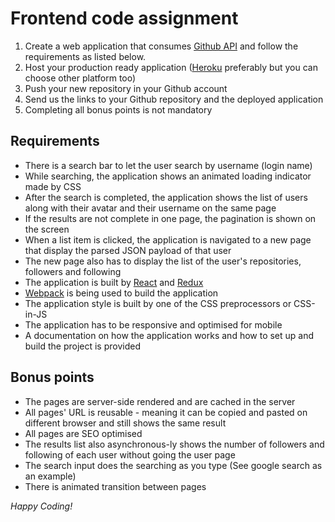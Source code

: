 # Frontend code assignment
1. Create a web application that consumes [Github API](https://developer.github.com/v3/) and follow the requirements as listed below.
2. Host your production ready application ([Heroku](http://heroku.com) preferably but you can choose other platform too)
3. Push your new repository in your Github account
4. Send us the links to your Github repository and the deployed application
5. Completing all bonus points is not mandatory
 
## Requirements
- There is a search bar to let the user search by username (login name)
- While searching, the application shows an animated loading indicator made by CSS 
- After the search is completed, the application shows the list of users along with their avatar and their username on the same page
- If the results are not complete in one page, the pagination is shown on the screen
- When a list item is clicked, the application is navigated to a new page that display the parsed JSON payload of that user
- The new page also has to display the list of the user's repositories, followers and following
- The application is built by [React](https://github.com/facebook/react) and [Redux](https://github.com/reactjs/redux)
- [Webpack](https://github.com/webpack/webpack) is being used to build the application
- The application style is built by one of the CSS preprocessors or CSS-in-JS
- The application has to be responsive and optimised for mobile
- A documentation on how the application works and how to set up and build the project is provided
 
## Bonus points 
- The pages are server-side rendered and are cached in the server
- All pages' URL is reusable - meaning it can be copied and pasted on different browser and still shows the same result
- All pages are SEO optimised
- The results list also asynchronous-ly shows the number of followers and following of each user without going the user page
- The search input does the searching as you type (See google search as an example)
- There is animated transition between pages

 _Happy Coding!_
